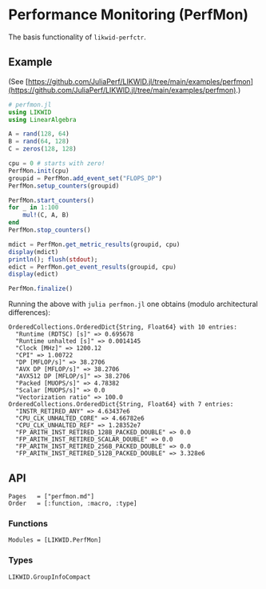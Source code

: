 # Performance Monitoring (PerfMon)

The basis functionality of `likwid-perfctr`.

## Example

(See [https://github.com/JuliaPerf/LIKWID.jl/tree/main/examples/perfmon](https://github.com/JuliaPerf/LIKWID.jl/tree/main/examples/perfmon).)

```julia
# perfmon.jl
using LIKWID
using LinearAlgebra

A = rand(128, 64)
B = rand(64, 128)
C = zeros(128, 128)

cpu = 0 # starts with zero!
PerfMon.init(cpu)
groupid = PerfMon.add_event_set("FLOPS_DP")
PerfMon.setup_counters(groupid)

PerfMon.start_counters()
for _ in 1:100
    mul!(C, A, B)
end
PerfMon.stop_counters()

mdict = PerfMon.get_metric_results(groupid, cpu)
display(mdict)
println(); flush(stdout);
edict = PerfMon.get_event_results(groupid, cpu)
display(edict)

PerfMon.finalize()
```

Running the above with `julia perfmon.jl` one obtains (modulo architectural differences):

```
OrderedCollections.OrderedDict{String, Float64} with 10 entries:
  "Runtime (RDTSC) [s]" => 0.695678
  "Runtime unhalted [s]" => 0.0014145
  "Clock [MHz]" => 1200.12
  "CPI" => 1.00722
  "DP [MFLOP/s]" => 38.2706
  "AVX DP [MFLOP/s]" => 38.2706
  "AVX512 DP [MFLOP/s]" => 38.2706
  "Packed [MUOPS/s]" => 4.78382
  "Scalar [MUOPS/s]" => 0.0
  "Vectorization ratio" => 100.0
OrderedCollections.OrderedDict{String, Float64} with 7 entries:
  "INSTR_RETIRED_ANY" => 4.63437e6
  "CPU_CLK_UNHALTED_CORE" => 4.66782e6
  "CPU_CLK_UNHALTED_REF" => 1.28352e7
  "FP_ARITH_INST_RETIRED_128B_PACKED_DOUBLE" => 0.0
  "FP_ARITH_INST_RETIRED_SCALAR_DOUBLE" => 0.0
  "FP_ARITH_INST_RETIRED_256B_PACKED_DOUBLE" => 0.0
  "FP_ARITH_INST_RETIRED_512B_PACKED_DOUBLE" => 3.328e6
```

## API

```@index
Pages   = ["perfmon.md"]
Order   = [:function, :macro, :type]
```

### Functions

```@autodocs
Modules = [LIKWID.PerfMon]
```

### Types

```@docs
LIKWID.GroupInfoCompact
```